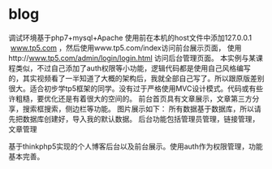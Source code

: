 # blog
调试环境基于php7+mysql+Apache
使用前在本机的host文件中添加127.0.0.1    www.tp5.com ，然后使用www.tp5.com/index访问前台展示页面，
使用http://www.tp5.com/admin/login/login.html  访问后台管理页面。
本实例与某课程类似，不过自己添加了auth权限等小功能，逻辑代码都是使用自己风格编写的，其实视频看了一半知道了大概的架构后，我就全部自己写了。所以跟原版差别很大。适合初步学tp5框架的同学。没有过于严格使用MVC设计模式。代码或有些许粗糙，要优化还是有着很大的空间的。
前台首页具有文章展示，文章第三方分享，搜索框搜索，侧边栏等功能。
图片展示如下：
所有数据基于数据库，所以请先把数据库创建好，导入我的默认数据。
后台功能包括管理员管理，链接管理，文章管理

基于thinkphp5实现的个人博客后台以及前台展示。使用auth作为权限管理，功能基本完善。
